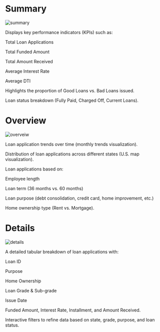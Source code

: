 # Summary 
![summary](https://github.com/user-attachments/assets/34db90bf-c89d-48eb-b04f-00944ea31f96)

Displays key performance indicators (KPIs) such as:

Total Loan Applications

Total Funded Amount

Total Amount Received

Average Interest Rate

Average DTI

Highlights the proportion of Good Loans vs. Bad Loans issued.

Loan status breakdown (Fully Paid, Charged Off, Current Loans).

# Overview
![overveiw](https://github.com/user-attachments/assets/92e337f1-0f87-4486-9b63-5f786586a94c)

Loan application trends over time (monthly trends visualization).

Distribution of loan applications across different states (U.S. map visualization).

Loan applications based on:

Employee length

Loan term (36 months vs. 60 months)

Loan purpose (debt consolidation, credit card, home improvement, etc.)

Home ownership type (Rent vs. Mortgage).

# Details 
![details](https://github.com/user-attachments/assets/b5ae3538-78d6-4472-bdfc-70ee7aaeec8b)

A detailed tabular breakdown of loan applications with:

Loan ID

Purpose

Home Ownership

Loan Grade & Sub-grade

Issue Date

Funded Amount, Interest Rate, Installment, and Amount Received.

Interactive filters to refine data based on state, grade, purpose, and loan status.

